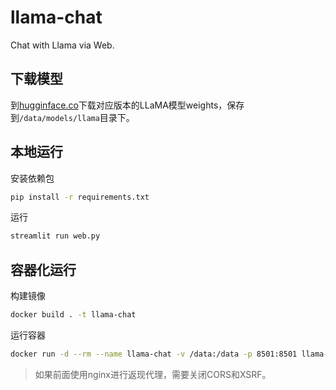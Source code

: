 # llama-chat

Chat with Llama via Web.



## 下载模型

到[hugginface.co](https://huggingface.co/meta-llama)下载对应版本的LLaMA模型weights，保存到`/data/models/llama`目录下。



## 本地运行

安装依赖包

```bash
pip install -r requirements.txt
```

运行

```bash
streamlit run web.py 
```



## 容器化运行

构建镜像

```bash
docker build . -t llama-chat
```

运行容器

```bash
docker run -d --rm --name llama-chat -v /data:/data -p 8501:8501 llama-chat
```
> 如果前面使用nginx进行返现代理，需要关闭CORS和XSRF。

